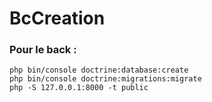 # BcCreation
### Pour le back : 
```
php bin/console doctrine:database:create
php bin/console doctrine:migrations:migrate
php -S 127.0.0.1:8000 -t public
```
